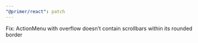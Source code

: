 ```yaml
---
"@primer/react": patch
---
```


Fix: ActionMenu with overflow doesn’t contain scrollbars within its rounded border
